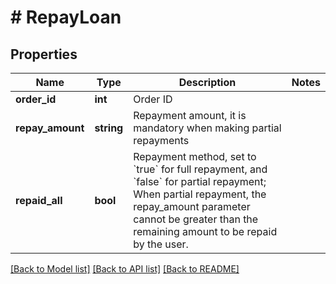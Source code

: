 # # RepayLoan

## Properties

Name | Type | Description | Notes
------------ | ------------- | ------------- | -------------
**order_id** | **int** | Order ID | 
**repay_amount** | **string** | Repayment amount, it is mandatory when making partial repayments | 
**repaid_all** | **bool** | Repayment method, set to &#x60;true&#x60; for full repayment, and &#x60;false&#x60; for partial repayment; When partial repayment, the repay_amount parameter cannot be greater than the remaining amount to be repaid by the user. | 

[[Back to Model list]](../../README.md#documentation-for-models) [[Back to API list]](../../README.md#documentation-for-api-endpoints) [[Back to README]](../../README.md)
